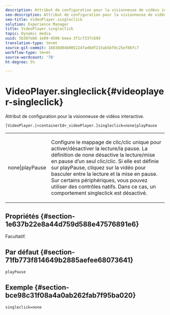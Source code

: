 ```yaml
---
description: Attribut de configuration pour la visionneuse de vidéos interactive.
seo-description: Attribut de configuration pour la visionneuse de vidéos interactive.
seo-title: VideoPlayer.singleclick
solution: Experience Manager
title: VideoPlayer.singleclick
topic: Dynamic media
uuid: 5b387eb6-1e09-4506-beea-3f1cf337cb9d
translation-type: tm+mt
source-git-commit: 16838d04b005224fad6df215ab5bf8c25ef86fc7
workflow-type: tm+mt
source-wordcount: '78'
ht-degree: 5%

---
```



# VideoPlayer.singleclick{#videoplayer-singleclick}

Attribut de configuration pour la visionneuse de vidéos interactive.

`[VideoPlayer.|<containerId>_videoPlayer.]singleclick=none|playPause`

<table id="table_441553CD34C94A58A9D7CBF772DEDDB6"> 
 <tbody> 
  <tr> 
   <td colname="col1"> <p> <span class="codeph"> none|playPause</span> </p> </td> 
   <td colname="col2"> <p> Configure le mappage de clic/clic unique pour activer/désactiver la lecture/la pause. La définition de <span class="codeph"> none</span> désactive la lecture/mise en pause d’un seul clic/clic. Si elle est définie sur <span class="codeph"> playPause</span>, cliquez sur la vidéo pour basculer entre la lecture et la mise en pause. Sur certains périphériques, vous pouvez utiliser des contrôles natifs. Dans ce cas, un comportement <span class="codeph"> singleclick</span> est désactivé. </p> </td> 
  </tr> 
 </tbody> 
</table>

## Propriétés {#section-1e637b22e8a44d759d588e47576891e6}

Facultatif.

## Par défaut {#section-71fb773f814649b2885aefee68073641}

`playPause`

## Exemple {#section-bce98c31f08a4a0ab262fab7f95ba020}

```
singleclick=none
```

